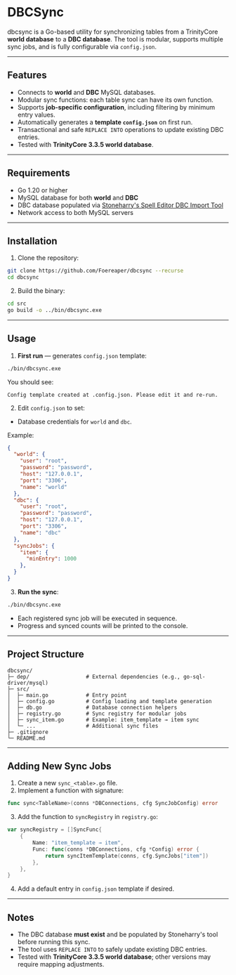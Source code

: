 # DBCSync

dbcsync is a Go-based utility for synchronizing tables from a TrinityCore **world database** to a **DBC database**. The tool is modular, supports multiple sync jobs, and is fully configurable via `config.json`.

---

## Features

- Connects to **world** and **DBC** MySQL databases.  
- Modular sync functions: each table sync can have its own function.  
- Supports **job-specific configuration**, including filtering by minimum entry values.  
- Automatically generates a **template `config.json`** on first run.  
- Transactional and safe `REPLACE INTO` operations to update existing DBC entries.  
- Tested with **TrinityCore 3.3.5 world database**.  

---

## Requirements

- Go 1.20 or higher  
- MySQL database for both **world** and **DBC**  
- DBC database populated via [Stoneharry's Spell Editor DBC Import Tool](https://github.com/stoneharry/WoW-Spell-Editor)  
- Network access to both MySQL servers  

---

## Installation

1. Clone the repository:

```bash
git clone https://github.com/Foereaper/dbcsync --recurse
cd dbcsync
```

2. Build the binary:

```bash
cd src
go build -o ../bin/dbcsync.exe
```

---

## Usage

1. **First run** — generates `config.json` template:

```bash
./bin/dbcsync.exe
```

You should see:

```
Config template created at .config.json. Please edit it and re-run.
```

2. Edit `config.json` to set:

- Database credentials for `world` and `dbc`.

Example:

```json
{
  "world": {
    "user": "root",
    "password": "password",
    "host": "127.0.0.1",
    "port": "3306",
    "name": "world"
  },
  "dbc": {
    "user": "root",
    "password": "password",
    "host": "127.0.0.1",
    "port": "3306",
    "name": "dbc"
  },
  "syncJobs": {
    "item": {
      "minEntry": 1000
    },
  }
}
```

3. **Run the sync**:

```bash
./bin/dbcsync.exe
```

- Each registered sync job will be executed in sequence.  
- Progress and synced counts will be printed to the console.  

---

## Project Structure

```
dbcsync/
├─ dep/                  # External dependencies (e.g., go-sql-driver/mysql)
├─ src/
│  ├─ main.go            # Entry point
│  ├─ config.go          # Config loading and template generation
│  ├─ db.go              # Database connection helpers
│  ├─ registry.go        # Sync registry for modular jobs
│  ├─ sync_item.go       # Example: item_template → item sync
│  └─ ...                # Additional sync files
├─ .gitignore
└─ README.md
```

---

## Adding New Sync Jobs

1. Create a new `sync_<table>.go` file.  
2. Implement a function with signature:

```go
func sync<TableName>(conns *DBConnections, cfg SyncJobConfig) error
```

3. Add the function to `syncRegistry` in `registry.go`:

```go
var syncRegistry = []SyncFunc{
    {
        Name: "item_template → item",
        Func: func(conns *DBConnections, cfg *Config) error {
            return syncItemTemplate(conns, cfg.SyncJobs["item"])
        },
    },
}
```

4. Add a default entry in `config.json` template if desired.

---

## Notes

- The DBC database **must exist** and be populated by Stoneharry's tool before running this sync.  
- The tool uses `REPLACE INTO` to safely update existing DBC entries.  
- Tested with **TrinityCore 3.3.5 world database**; other versions may require mapping adjustments.  
